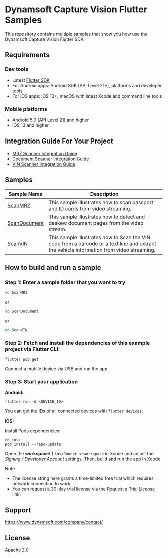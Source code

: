 # Dynamsoft Capture Vision Flutter Samples

This repository contains multiple samples that show you how use the Dynamsoft Capture Vision Flutter SDK.

## Requirements

### Dev tools

* Latest [Flutter SDK](https://flutter.dev/)
* For Android apps: Android SDK (API Level 21+), platforms and developer tools
* For iOS apps: iOS 13+, macOS with latest Xcode and command line tools

### Mobile platforms

* Android 5.0 (API Level 21) and higher
* iOS 13 and higher

## Integration Guide For Your Project

- [MRZ Scanner Integration Guide](./guide-scan-mrz.md)
- [Document Scanner Integration Guide](./guide-scan-document.md)
- [VIN Scanner Integration Guide](./guide-scan-vin.md)

## Samples

| Sample Name                  | Description                                                                                                                              |
|------------------------------|------------------------------------------------------------------------------------------------------------------------------------------|
| [ScanMRZ](ScanMRZ)           | This sample illustrates how to scan passport and ID cards from video streaming.                                                          |
| [ScanDocument](ScanDocument) | This sample illustrates how to detect and deskew document pages from the video stream.                                                   |
| [ScanVIN](ScanVIN)           | This sample illustrates how to Scan the VIN code from a barcode or a text line and extract the vehicle information from video streaming. |

## How to build and run a sample

### Step 1: Enter a sample folder that you want to try

```bash
cd ScanMRZ
```
or
```bash
cd ScanDocument
```
or
```bash
cd ScanVIN
```

### Step 2: Fetch and install the dependencies of this example project via Flutter CLI:

```
flutter pub get
```

Connect a mobile device via USB and run the app.

### Step 3: Start your application

**Android:**

```
flutter run -d <DEVICE_ID>
```

You can get the IDs of all connected devices with `flutter devices`.

**iOS:**

Install Pods dependencies:

```
cd ios/
pod install --repo-update
```

Open the **workspace**(!) `ios/Runner.xcworkspace` in Xcode and adjust the *Signing / Developer Account* settings. Then, build and run the app in Xcode.

> [!NOTE]
>- The license string here grants a time-limited free trial which requires network connection to work.
>- You can request a 30-day trial license via the [Request a Trial License](https://www.dynamsoft.com/customer/license/trialLicense?product=dcv&utm_source=guide&package=mobile) link.

## Support

https://www.dynamsoft.com/company/contact/

## License

[Apache 2.0](http://www.apache.org/licenses/LICENSE-2.0)
